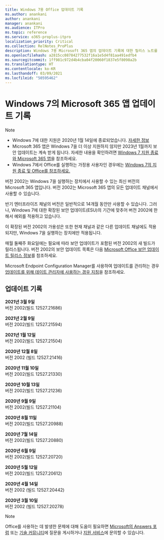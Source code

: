 ```yaml
---
title: Windows 7용 Office 업데이트 기록
ms.author: anankani
author: anankani
manager: anankani
ms.audience: ITPro
ms.topic: reference
ms.service: o365-proplus-itpro
localization_priority: Critical
ms.collection: RelNotes_ProPlus
description: Windows 7용 Microsoft 365 앱의 업데이트 기록에 대한 릴리스 노트를 고객에게 제공합니다.
ms.openlocfilehash: a2815cc08784277532f16a1e5d4f81aa491edfb4
ms.sourcegitcommit: 1ff981c972d4b4cba04f20060f1837e5f8098a2b
ms.translationtype: HT
ms.contentlocale: ko-KR
ms.lasthandoff: 03/09/2021
ms.locfileid: "50595462"
---
```

# <a name="update-history-for-microsoft-365-apps-on-windows-7"></a>Windows 7의 Microsoft 365 앱 업데이트 기록 

 > [!NOTE]
>
>- Windows 7에 대한 지원은 2020년 1월 14일에 종료되었습니다. [자세한 정보](https://www.microsoft.com/microsoft-365/windows/end-of-windows-7-support)
>- Microsoft 365 앱은 Windows 7을 더 이상 지원하지 않지만 2023년 1월까지 보안 업데이트는 계속 받게 됩니다. 자세한 내용을 확인하려면 [Windows 7 지원 종료와 Microsoft 365 앱](https://docs.microsoft.com/DeployOffice/endofsupport/windows-7-support)을 참조하세요.
>- Windows 7에서 Office를 실행하는 가정용 사용자인 경우에는 [Windows 7의 지원 종료 및 Office를 참조하세요.](https://support.microsoft.com/office/78f20fab-b57b-44d7-8368-06a8493f3cb9)

버전 2002는 Windows 7을 실행하는 장치에서 사용할 수 있는 최신 버전의 Microsoft 365 앱입니다. 버전 2002는 Microsoft 365 앱의 모든 업데이트 채널에서 사용할 수 있습니다.

반기 엔터프라이즈 채널의 버전은 일반적으로 14개월 동안만 사용할 수 있습니다. 그러나, Windows 7에 대한 확장된 보안 업데이트(ESU)의 기간에 맞추어 버전 2002에 한해서 예외를 적용하고 있습니다.

이 확장된 버전 2002의 가용성은 또한 현재 채널과 같은 다른 업데이트 채널에도 적용되지만, Windows 7을 실행하는 장치에만 적용됩니다.

매월 둘째주 화요일에는 필요에 따라 보안 업데이트가 포함된 버전 2002의 새 빌드가 릴리스됩니다. 버전 2002의 보안 업데이트 목록은 다음 [Microsoft Office 보안 업데이트 릴리스 정보](microsoft365-apps-security-updates.md)를 참조하세요.

Microsoft Endpoint Configuration Manager를 사용하여 업데이트를 관리하는 경우 [업데이트를 위해 데이트 관리자에 사용하는 경우 지침](https://docs.microsoft.com/deployoffice/endofsupport/windows-7-support#guidance-when-using-configuration-manager-for-updates)을 참조하세요.


## <a name="update-history"></a>업데이트 기록

[//]: # (제거하지 마세요)

**2021년 3월 9일**<br/>
버전 2002(빌드 12527.21686)<br/>

**2021년 2월 9일**<br/>
버전 2002(빌드 12527.21594)<br/>

**2021년 1월 12일**<br/>
버전 2002(빌드 12527.21504)<br/>

**2020년 12월 8일**<br/>
버전 2002 (빌드 12527.21416)<br/>

**2020년 11월 10일**<br/>
버전 2002(빌드 12527.21330)<br/>

**2020년 10월 13일**<br/>
버전 2002(빌드 12527.21236)<br/>

**2020년 9월 9일**<br/>
버전 2002(빌드 12527.21104)<br/>

**2020년 8월 11일**<br/>
버전 2002(빌드 12527.20988)<br/>

**2020년 7월 14일**<br/>
버전 2002(빌드 12527.20880)<br/>

**2020년 6월 9일**<br/>
버전 2002(빌드 12527.20720)<br/>

**2020년 5월 12일**<br/>
버전 2002(빌드 12527.20612)<br/>

**2020년 4월 14일**<br/>
버전 2002 (빌드 12527.20442)<br/>

**2020년 3월 10일**<br/>
버전 2002 (빌드 12527.20278)<br/>




> [!NOTE]
> Office를 사용하는 데 발생한 문제에 대해 도움이 필요하면 [Microsoft의 Answers 포럼](https://answers.microsoft.com/) 또는 [기술 커뮤니티](https://techcommunity.microsoft.com/)에 질문을 게시하거나 [지원 서비스](https://support.microsoft.com/contactus)에 문의할 수 있습니다.
